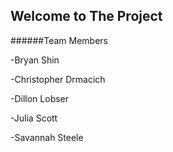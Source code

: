 ## Welcome to The Project


######Team Members

-Bryan Shin

-Christopher Drmacich

-Dillon Lobser

-Julia Scott

-Savannah Steele
